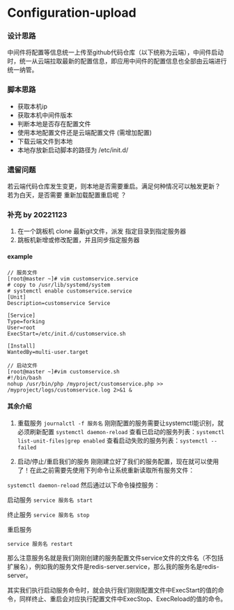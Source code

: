 # Configuration-upload


### 设计思路 
  
  中间件将配置等信息统一上传至github代码仓库（以下统称为云端），中间件启动时，统一从云端拉取最新的配置信息，即应用中间件的配置信息也全部由云端进行统一纳管。
  
### 脚本思路

- 获取本机ip
- 获取本机中间件版本
- 判断本地是否存在配置文件
- 使用本地配置文件还是云端配置文件   (需增加配置)
- 下载云端文件到本地
- 本地存放新启动脚本的路径为 /etc/init.d/
  
### 遗留问题
  
  若云端代码仓库发生变更，则本地是否需要重启。满足何种情况可以触发更新？
  若为白天，是否需要 重新加载配置重启呢 ？


### 补充  by 20221123
  1.  在一个跳板机 clone 最新git文件，派发 指定目录到指定服务器
  2. 跳板机新增或修改配置，并且同步指定服务器


#### example
```
// 服务文件 
[root@master ~]# vim customservice.service
# copy to /usr/lib/systemd/system
# systemctl enable customservice.service
[Unit]
Description=customservice Service

[Service]
Type=forking
User=root
ExecStart=/etc/init.d/customservice.sh

[Install]
WantedBy=multi-user.target
```

``` 
// 启动文件
[root@master ~]#vim customservice.sh
#!/bin/bash
nohup /usr/bin/php /myproject/customservice.php >> /myproject/logs/customservice.log 2>&1 &
```


#### 其余介绍
1. 重载服务
`journalctl -f 服务名`
刚刚配置的服务需要让systemctl能识别，就必须刷新配置
`systemctl daemon-reload`
查看已启动的服务列表：`systemctl list-unit-files|grep enabled`
查看启动失败的服务列表：`systemctl --failed`

2. 启动/停止/重启我们的服务
刚刚建立好了我们的服务配置，现在就可以使用了！在此之前需要先使用下列命令让系统重新读取所有服务文件：

`systemctl daemon-reload`
然后通过以下命令操控服务：

启动服务
`service 服务名 start`

终止服务
`service 服务名 stop`

重启服务

`service 服务名 restart`

那么注意服务名就是我们刚刚创建的服务配置文件service文件的文件名（不包括扩展名），例如我的服务文件是redis-server.service，那么我的服务名是redis-server。

其实我们执行启动服务命令时，就会执行我们刚刚配置文件中ExecStart的值的命令，同样终止、重启会对应执行配置文件中ExecStop、ExecReload的值的命令。
```
